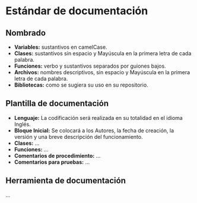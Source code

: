 # Estándar de documentación

## Nombrado

- **Variables:** sustantivos en camelCase.
- **Clases:** sustantivos sin espacio y Mayúscula en la primera letra de cada palabra.
- **Funciones:** verbo y sustantivos separados por guiones bajos.
- **Archivos:** nombres descriptivos, sin espacio y Mayúscula en la primera letra de cada palabra.
- **Bibliotecas:** como se sugiera su uso en su repositorio.

## Plantilla de documentación

- **Lenguaje:** La codificación será realizada en su totalidad en el idioma Inglés.
- **Bloque Inicial:** Se colocará a los Autores, la fecha de creación, la versión y una breve descripción del funcionamiento.
- **Clases:** ...
- **Funciones:** ...
- **Comentarios de procedimiento:** ...
- **Comentarios para pruebas:** ...

## Herramienta de documentación

...